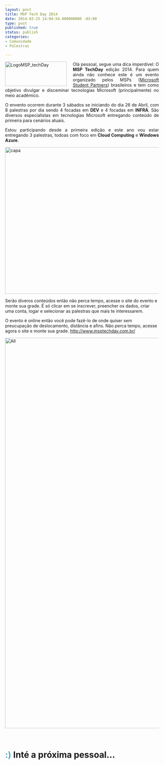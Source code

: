 ```yaml
---
layout: post
title: MSP Tech Day 2014
date: 2014-03-25 14:04:54.000000000 -03:00
type: post
published: true
status: publish
categories:
- Comunidade
- Palestras

---
```

<p align="justify"><a href="http://blob.vitormeriat.com.br/images/2014/03/logomsp_techday.png"><img title="LogoMSP_techDay" style="background-image:none;float:left;padding-top:0;padding-left:0;margin:0 20px 0 0;display:inline;padding-right:0;border-width:0;"   alt="LogoMSP_techDay" src="http://blob.vitormeriat.com.br/images/2014/03/logomsp_techday.png" width="202" align="left" height="80" /></a>Olá pessoal, segue uma dica imperdível: O <strong>MSP TechDay</strong> edição 2014. Para quem ainda não conhece este é um evento organizado pelos MSPs (<a href="http://www.microsoft.com/education/pt-br/leadership/Pages/StudentPartner.aspx" target="_blank">Microsoft Student Partners</a>) brasileiros e tem como objetivo divulgar e disceminar tecnologias Microsoft (principalmente) no meio acadêmico.</p>
<p align="justify">O envento ocorrem durante 3 sábados se iniciando do dia 26 de Abril, com 8 palestras por dia sendo 4 focadas em <strong>DEV</strong> e 4 focadas em <strong>INFRA</strong>. São diversos especialistas em tecnologias Microsoft entregando conteúdo de primeira para cenários atuais.</p>
<p align="justify">Estou participando desde a primeira edição e este ano vou estar entregando 3 palestras, todoas com foco em <strong>Cloud Computing</strong> e <strong>Windows Azure</strong>.</p>
<p><a href="http://blob.vitormeriat.com.br/images/2014/03/capa1.png"><img title="capa" style="background-image:none;float:none;padding-top:0;padding-left:0;margin-left:auto;display:block;padding-right:0;margin-right:auto;border-width:0;"   alt="capa" src="http://blob.vitormeriat.com.br/images/2014/03/capa.png" width="560" height="480" /></a></p>
<p><!--more-->
<p>Serão diveros conteúdos então não perca tempo, acesse o site do evento e monte sua grade. É só clicar em se inscrever, preencher os dados, criar uma conta, logar e selecionar as palestras que mais te interessarem.</p>
<p>O evento é online então você pode fazê-lo de onde quiser sem preucupação de deslocamento, distância e afins. Não perca tempo, acesse agora o site e monte sua grade. <a title="http://www.msptechday.com.br/" href="http://www.msptechday.com.br/">http://www.msptechday.com.br/</a></p>
<p><a href="http://blob.vitormeriat.com.br/images/2014/03/all.png"><img title="All"  alt="All" src="http://blob.vitormeriat.com.br/images/2014/03/all.png" width="560" height="1278" /></a></p>
<p>&#160;</p>
<h1><font color="#4bacc6"><font style="font-weight:bold;">:)</font></font> Inté a próxima pessoal…</h1>
